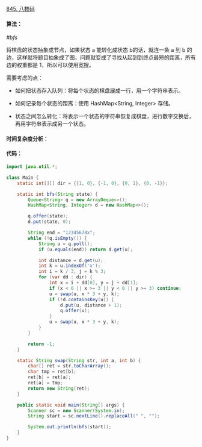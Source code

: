 [845. 八数码](https://www.acwing.com/problem/content/847/)

#### 算法：

*#bfs*

将棋盘的状态抽象成节点，如果状态 a 能转化成状态 b的话，就连一条 a 到 b 的边，这样就将题目抽象成了图，问题就变成了寻找从起到到终点最短的距离，所有边的权重都是 1，所以可以使用宽搜。

需要考虑的点：

- 如何把状态存入队列：将每个状态的棋盘展成一行，用一个字符串表示。

- 如何记录每个状态的距离：使用 HashMap<String, Integer> 存储。
- 状态之间怎么转化：将表示一个状态的字符串恢复成棋盘，进行数字交换后，再用字符串表示成另一个状态。

#### 时间复杂度分析：



#### 代码：

```java
import java.util.*;

class Main {
    static int[][] dir = {{1, 0}, {-1, 0}, {0, 1}, {0, -1}};

    static int bfs(String state) {
        Queue<String> q = new ArrayDeque<>();
        HashMap<String, Integer> d = new HashMap<>();

        q.offer(state);
        d.put(state, 0);

        String end = "12345678x";
        while (!q.isEmpty()) {
            String u = q.poll();
            if (u.equals(end)) return d.get(u);

            int distance = d.get(u);
            int k = u.indexOf('x');
            int i = k / 3, j = k % 3;
            for (var dd : dir) {
                int x = i + dd[0], y = j + dd[1];
                if (x < 0 || x >= 3 || y < 0 || y >= 3) continue;
                u = swap(u, x * 3 + y, k);
                if (!d.containsKey(u)) {
                    d.put(u, distance + 1);
                    q.offer(u);
                }
                u = swap(u, x * 3 + y, k);
            }
        }

        return -1;
    }

    static String swap(String str, int a, int b) {
        char[] ret = str.toCharArray();
        char tmp = ret[b];
        ret[b] = ret[a];
        ret[a] = tmp;
        return new String(ret);
    }

    public static void main(String[] args) {
        Scanner sc = new Scanner(System.in);
        String start = sc.nextLine().replaceAll(" ", "");

        System.out.println(bfs(start));
    }
}
```

